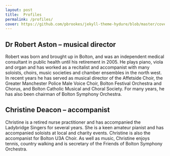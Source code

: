 ```yaml
---
layout: post
title:  Profiles
permalink: /profiles/
cover: https://github.com/pbrookes/jekyll-theme-hydure/blob/master/cover.jpg?raw=true
---
```

## Dr Robert Aston – musical director

Robert was born and brought up in Bolton, and was an independent medical consultant in public health until his retirement in 2005. He plays piano, viola and organ and has worked as a recitalist and accompanist with many soloists, choirs, music societies and chamber ensembles in the north west. In recent years he has served as musical director of the Affetside Choir, the Greater Manchester Police Male Voice Choir, Bolton Festival Orchestra and Chorus, and Bolton Catholic Musical and Choral Society. For many years, he has also been chairman of Bolton Symphony Orchestra.

## Christine Deacon – accompanist

Christine is a retired nurse practitioner and has accompanied the Ladybridge Singers for several years. She is a keen amateur pianist and has accompanied soloists at local and charity events. Christine is also the accompanist for Bolton U3A Choir. As well as music, Christine enjoys tennis, country walking and is secretary of the Friends of Bolton Symphony Orchestra.
